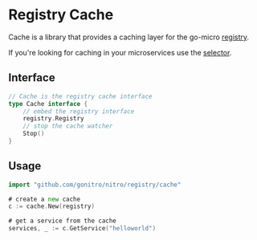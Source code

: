 # Registry Cache 

Cache is a library that provides a caching layer for the go-micro [registry](https://godoc.org/github.com/gonitro/nitro/registry#Registry).

If you're looking for caching in your microservices use the [selector](https://micro.mu/docs/fault-tolerance.html#caching-discovery).

## Interface

```go
// Cache is the registry cache interface
type Cache interface {
	// embed the registry interface
	registry.Registry
	// stop the cache watcher
	Stop()
}
```

## Usage

```go
import "github.com/gonitro/nitro/registry/cache"

# create a new cache
c := cache.New(registry)

# get a service from the cache
services, _ := c.GetService("helloworld")
```
